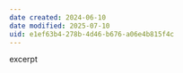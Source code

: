 ```yaml
---
date created: 2024-06-10
date modified: 2025-07-10
uid: e1ef63b4-278b-4d46-b676-a06e4b815f4c
---
```


excerpt

<!-- more -->
